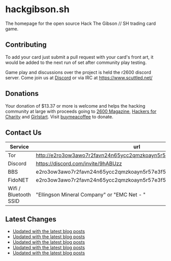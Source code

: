 # hackgibson.sh
The homepage for the open source Hack The Gibson // SH trading card game.


## Contributing

To add your card just submit a pull request with your card's front art, it would be added to the next run of set after community play testing.

Game play and discussions over the project is held the r2600 discord server. Come join us at [Discord](https://discord.com/invite/9hABUzz) or via IRC at https://www.scuttled.net/


## Donations

Your donation of $13.37 or more is welcome and helps the hacking community at large with proceeds going to [2600 Magazine](https://2600.com/), [Hackers for Charity](https://hackersforcharity.org) and [Girlstart](https://girlstart.org).  Visit [buymeacoffee](https://www.buymeacoffee.com/hackgibson.sh) to donate.


## Contact Us

Service | url
-|-
Tor | http://e2ro3ow3awo7r2favn24n65ycc2qmzkoayn5r57e3f56nvjwdcgg32ad.onion
Discord | https://discord.com/invite/9hABUzz
BBS | e2ro3ow3awo7r2favn24n65ycc2qmzkoayn5r57e3f56nvjwdcgg32ad.onion:23
FidoNET | e2ro3ow3awo7r2favn24n65ycc2qmzkoayn5r57e3f56nvjwdcgg32ad.onion:24554
Wifi / Bluetooth SSID | "Ellingson Mineral Company" or "EMC Net - <fidonet address>"

## Latest Changes
<!-- BLOG-POST-LIST:START -->
- [Updated with the latest blog posts](https://github.com/DFW2600/hackgibson.sh/commit/9ec720962ef87e6987f8f7968b3119e122f518b1)
- [Updated with the latest blog posts](https://github.com/DFW2600/hackgibson.sh/commit/e816ce11204b76d0c5601f6043a1b15d32d4c20c)
- [Updated with the latest blog posts](https://github.com/DFW2600/hackgibson.sh/commit/c05cd4d0d4434cfd3bda39d86409b3f20ef3939d)
- [Updated with the latest blog posts](https://github.com/DFW2600/hackgibson.sh/commit/cf8681635582d0e18c1a04270a008135b9758786)
- [Updated with the latest blog posts](https://github.com/DFW2600/hackgibson.sh/commit/c486a6d41ecba31274bfb2acebe637f70e208d83)
<!-- BLOG-POST-LIST:END -->
